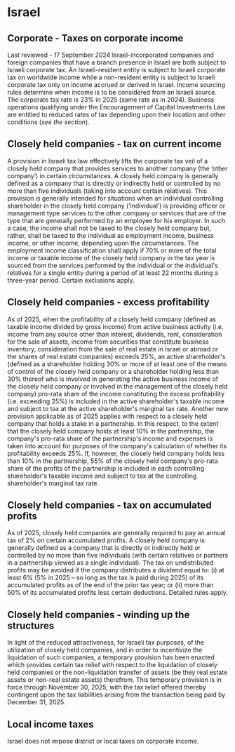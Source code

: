 # Israel
## Corporate - Taxes on corporate income
Last reviewed - 17 September 2024
Israel-incorporated companies and foreign companies that have a branch presence in Israel are both subject to Israeli corporate tax. An Israeli-resident entity is subject to Israeli corporate tax on worldwide income while a non-resident entity is subject to Israeli corporate tax only on income accrued or derived in Israel. Income sourcing rules determine when income is to be considered from an Israeli source.
The corporate tax rate is 23% in 2025 (same rate as in 2024).
Business operations qualifying under the Encouragement of Capital Investments Law are entitled to reduced rates of tax depending upon their location and other conditions (_see the section_).
## Closely held companies - tax on current income
A provision in Israeli tax law effectively lifts the corporate tax veil of a closely held company that provides services to another company (the ‘other company’) in certain circumstances. A closely held company is generally defined as a company that is directly or indirectly held or controlled by no more than five individuals (taking into account certain relatives). This provision is generally intended for situations when an individual controlling shareholder in the closely held company (‘individual’) is providing officer or management type services to the other company or services that are of the type that are generally performed by an employee for his employer. In such a case, the income shall not be taxed to the closely held company but, rather, shall be taxed to the individual as employment income, business income, or other income, depending upon the circumstances. The employment income classification shall apply if 70% or more of the total income or taxable income of the closely held company in the tax year is sourced from the services performed by the individual or the individual's relatives for a single entity during a period of at least 22 months during a three-year period. Certain exclusions apply.
## Closely held companies - excess profitability
As of 2025, when the profitability of a closely held company (defined as taxable income divided by gross income) from active business activity (i.e. income from any source other than interest, dividends, rent, consideration for the sale of assets, income from securities that constitute business inventory, consideration from the sale of real estate in Israel or abroad or the shares of real estate companies) exceeds 25%, an active shareholder's (defined as a shareholder holding 30% or more of at least one of the means of control of the closely held company or a shareholder holding less than 30% thereof who is involved in generating the active business income of the closely held company or involved in the management of the closely held company) pro-rata share of the income constituting the excess profitability (i.e. exceeding 25%) is included in the active shareholder's taxable income and subject to tax at the active shareholder's marginal tax rate.
Another new provision applicable as of 2025 applies with respect to a closely held company that holds a stake in a partnership. In this respect, to the extent that the closely held company holds at least 10% in the partnership, the company's pro-rata share of the partnership's income and expenses is taken into account for purposes of the company's calculation of whether its profitability exceeds 25%. If, however, the closely held company holds less than 10% in the partnership, 55% of the closely held company's pro-rata share of the profits of the partnership is included in each controlling shareholder's taxable income and subject to tax at the controlling shareholder's marginal tax rate.
## Closely held companies - tax on accumulated profits
As of 2025, closely held companies are generally required to pay an annual tax of 2% on certain accumulated profits. A closely held company is generally defined as a company that is directly or indirectly held or controlled by no more than five individuals (with certain relatives or partners in a partnership viewed as a single individual). The tax on undistributed profits may be avoided if the company distributes a dividend equal to: (i) at least 6% (5% in 2025 – so long as the tax is paid during 2025) of its accumulated profits as of the end of the prior tax year; or (ii) more than 50% of its accumulated profits less certain deductions. Detailed rules apply.
## Closely held companies - winding up the structures
In light of the reduced attractiveness, for Israeli tax purposes, of the utilization of closely held companies, and in order to incentivize the liquidation of such companies, a temporary provision has been enacted which provides certain tax relief with respect to the liquidation of closely held companies or the non-liquidation transfer of assets (be they real estate assets or non-real estate assets) therefrom. This temporary provision is in force through November 30, 2025, with the tax relief offered thereby contingent upon the tax liabilities arising from the transaction being paid by December 31, 2025.
## Local income taxes
Israel does not impose district or local taxes on corporate income.
